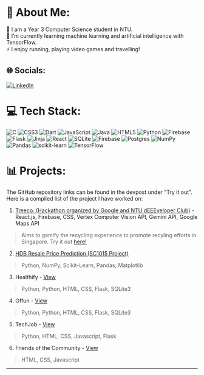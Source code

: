 # 💫 About Me:
🔭 I am a Year 3 Computer Science student in NTU.<br>🌱 I’m currently learning machine learning and artificial intelligence with TensorFlow.<br>⚡ I enjoy running, playing video games and travelling!


## 🌐 Socials:
[![LinkedIn](https://img.shields.io/badge/LinkedIn-%230077B5.svg?logo=linkedin&logoColor=white)](https://linkedin.com/in/zhiyonglim2001) 

# 💻 Tech Stack:
![C](https://img.shields.io/badge/c-%2300599C.svg?style=for-the-badge&logo=c&logoColor=white) ![CSS3](https://img.shields.io/badge/css3-%231572B6.svg?style=for-the-badge&logo=css3&logoColor=white) ![Dart](https://img.shields.io/badge/dart-%230175C2.svg?style=for-the-badge&logo=dart&logoColor=white) ![JavaScript](https://img.shields.io/badge/javascript-%23323330.svg?style=for-the-badge&logo=javascript&logoColor=%23F7DF1E) ![Java](https://img.shields.io/badge/java-%23ED8B00.svg?style=for-the-badge&logo=openjdk&logoColor=white) ![HTML5](https://img.shields.io/badge/html5-%23E34F26.svg?style=for-the-badge&logo=html5&logoColor=white) ![Python](https://img.shields.io/badge/python-3670A0?style=for-the-badge&logo=python&logoColor=ffdd54) ![Firebase](https://img.shields.io/badge/firebase-%23039BE5.svg?style=for-the-badge&logo=firebase) ![Flask](https://img.shields.io/badge/flask-%23000.svg?style=for-the-badge&logo=flask&logoColor=white) ![Jinja](https://img.shields.io/badge/jinja-white.svg?style=for-the-badge&logo=jinja&logoColor=black) ![React](https://img.shields.io/badge/react-%2320232a.svg?style=for-the-badge&logo=react&logoColor=%2361DAFB) ![SQLite](https://img.shields.io/badge/sqlite-%2307405e.svg?style=for-the-badge&logo=sqlite&logoColor=white) ![Firebase](https://img.shields.io/badge/firebase-a08021?style=for-the-badge&logo=firebase&logoColor=ffcd34) ![Postgres](https://img.shields.io/badge/postgres-%23316192.svg?style=for-the-badge&logo=postgresql&logoColor=white) ![NumPy](https://img.shields.io/badge/numpy-%23013243.svg?style=for-the-badge&logo=numpy&logoColor=white) ![Pandas](https://img.shields.io/badge/pandas-%23150458.svg?style=for-the-badge&logo=pandas&logoColor=white) ![scikit-learn](https://img.shields.io/badge/scikit--learn-%23F7931E.svg?style=for-the-badge&logo=scikit-learn&logoColor=white) ![TensorFlow](https://img.shields.io/badge/TensorFlow-%23FF6F00.svg?style=for-the-badge&logo=TensorFlow&logoColor=white)
# 📊 Projects:
The GitHub repository links can be found in the devpost under "Try it out". Here is a compiled list of the project I have worked on:

1. [Treeco. (Hackathon organized by Google and NTU dEEEveloper Club)](https://www.youtube.com/watch?v=w3nlskYGwhc&ab_channel=AustinCode) - React.js, Firebase, CSS, Vertex Computer Vision API, Gemini API, Google Maps API
  > Aims to gamify the recycling experience to promote recyling efforts in Singapore. Try it out [here!](https://tech4tomorrow-gfc.web.app/)
2. [HDB Resale Price Prediction (SC1015 Project)](https://devpost.com/software/hdb-resale-price-prediction)
  > Python, NumPy, Scikit-Learn, Pandas, Matplotlib
3. Healthify - [View](https://devpost.com/software/healthify-43gypr)
  > Python, Python, HTML, CSS, Flask, SQLite3
4. Offun - [View](https://devpost.com/software/team-trying-our-best)
  > Python, Python, HTML, CSS, Flask, SQLite3
5. TechJob - [View](https://devpost.com/software/techjob?ref_content=user-portfolio&ref_feature=in_progress)
  > Python, HTML, CSS, Javascript, Flask
6. Friends of the Community - [View](https://devpost.com/software/trying-our-best)
  > HTML, CSS, Javascript

---

